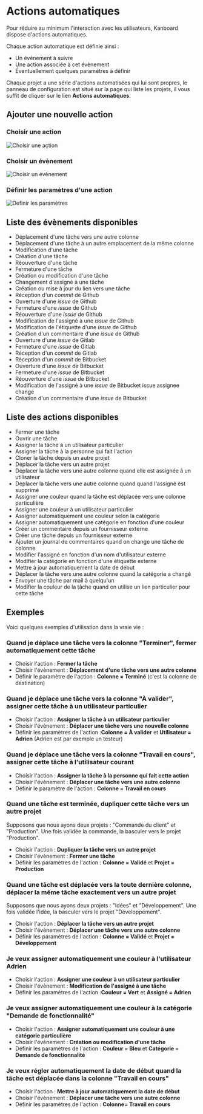 Actions automatiques
=================

Pour réduire au minimum l'interaction avec les utilisateurs, Kanboard dispose d'actions automatiques.

Chaque action automatique est définie ainsi :

- Un événement à suivre
- Une action associée à cet évènement
- Éventuellement quelques paramètres à définir

Chaque projet a une série d'actions automatisées qui lui sont propres, le panneau de configuration est situé sur la page qui liste les projets, il vous suffit de cliquer sur le lien **Actions automatiques**.

Ajouter une nouvelle action
----------------

### Choisir une action

![Choisir une action](http://kanboard.net/screenshots/documentation/project-automatic-action-step1.png)

### Choisir un évènement

![Choisir un évènement](http://kanboard.net/screenshots/documentation/project-automatic-action-step2.png)

### Définir les paramètres d'une action

![Definir les paramètres](http://kanboard.net/screenshots/documentation/project-automatic-action-step3.png)

Liste des évènements disponibles
------------------------

- Déplacement d'une tâche vers une autre colonne
- Déplacement d'une tâche à un autre emplacement de la même colonne
- Modification d'une tâche
- Création d'une tâche
- Réouverture d'une tâche
- Fermeture d'une tâche
- Création ou modification d'une tâche
- Changement d'assigné à une tâche
- Création ou mise à jour du lien vers une tâche
- Réception d'un *commit* de Github
- Ouverture d'une *issue* de Github
- Fermeture d'une *issue* de Github
- Réouverture d'une *issue* de Github
- Modification de l'assigné à une *issue* de Github
- Modification de l'étiquette d'une *issue* de Github
- Création d'un commentaire d'une *issue* de Github
- Ouverture d'une *issue* de Gitlab
- Fermeture d'une *issue* de Gitlab
- Réception d'un *commit* de Gitlab
- Réception d'un *commit* de Bitbucket
- Ouverture d'une *issue* de Bitbucket
- Fermeture d'une *issue* de Bitbucket
- Réouverture d'une *issue* de Bitbucket
- Modification de l'assigné à une *issue* de Bitbucket issue assignee change
- Création d'un commentaire d'une *issue* de Bitbucket

Liste des actions disponibles
-------------------------

- Fermer une tâche
- Ouvrir une tâche
- Assigner la tâche à un utilisateur particulier
- Assigner la tâche à la personne qui fait l'action
- Cloner la tâche depuis un autre projet
- Déplacer la tâche vers un autre projet
- Déplacer la tâche vers une autre colonne quand elle est assignée à un utilisateur
- Déplacer la tâche vers une autre colonne quand quand l'assigné est supprimé
- Assigner une couleur quand la tâche est déplacée vers une colonne particulière
- Assigner une couleur à un utilisateur particulier
- Assigner automatiquement une couleur selon la catégorie
- Assigner automatiquement une catégorie en fonction d'une couleur
- Créer un commentaire depuis un fournisseur externe
- Créer une tâche depuis un fournisseur externe
- Ajouter un journal de commentaires quand on change une tâche de colonne
- Modifier l'assigné en fonction d'un nom d'utilisateur externe
- Modifier la catégorie en fonction d'une étiquette externe
- Mettre à jour automatiquement la date de début
- Déplacer la tâche vers une autre colonne quand la catégorie a changé
- Envoyer une tâche par mail à quelqu'un
- Modifier la couleur de la tâche quand on utilise un lien particulier pour cette tâche

Exemples
--------
Voici quelques exemples d'utilisation dans la vraie vie :

### Quand je déplace une tâche vers la colonne "Terminer", fermer automatiquement cette tâche

- Choisir l'action : **Fermer la tâche**
- Choisir l'évènement : **Déplacement d'une tâche vers une autre colonne**
- Définir le paramètre de l'action : **Colonne = Terminé** (c'est la colonne de destination)

### Quand je déplace une tâche vers la colonne "À valider", assigner cette tâche à un utilisateur particulier

- Choisir l'action : **Assigner la tâche à un utilisateur particulier**
- Choisir l'évènement :  **Déplacer une tâche vers une nouvelle colonne**
- Définir les paramètres de l'action :**Colonne = À valider** et **Utilisateur = Adrien** (Adrien est par exemple un testeur)

### Quand je déplace une tâche vers la colonne "Travail en cours", assigner cette tâche à l'utilisateur courant

- Choisir l'action : **Assigner la tâche à la personne qui fait cette action**
- Choisir l'évènement :  **Déplacer une tâche vers une autre colonne**
- Définir le paramètre de l'action : **Colonne = Travail en cours**

### Quand une tâche est terminée, dupliquer cette tâche vers un autre projet

Supposons que nous ayons deux projets : "Commande du client" et "Production". Une fois validée la commande, la basculer vers le projet "Production".

- Choisir l'action : **Dupliquer la tâche vers un autre projet**
- Choisir l'évènement :  **Fermer une tâche**
- Définir les paramètres de l'action : **Colonne = Validé** et **Projet = Production**

### Quand une tâche est déplacée vers la toute dernière colonne, déplacer la même tâche exactement vers un autre projet 

Supposons que nous ayons deux projets : "Idées" et "Développement". Une fois validée l'idée, la basculer vers le projet "Développement".

- Choisir l'action : **Déplacer la tâche vers un autre projet**
- Choisir l'évènement :  **Déplacer une tâche vers une autre colonne**
- Définir les paramètres de l'action : **Colonne = Validé** et **Projet = Développement**

### Je veux assigner automatiquement une couleur à l'utilisateur Adrien

- Choisir l'action : **Assigner une couleur à un utilisateur particulier**
- Choisir l'évènement :  **Modification de l'assigné à une tâche**
- Définir les paramètres de l'action :**Couleur = Vert** et **Assigné = Adrien**

### Je veux assigner automatiquement une couleur à la catégorie "Demande de fonctionnalité"

- Choisir l'action :  **Assigner automatiquement une couleur à une catégorie particulière**
- Choisir l'évènement :  **Création ou modification d'une tâche**
- Définir les paramètres de l'action : **Couleur = Bleu** et **Catégorie = Demande de fonctionnalité**

### Je veux régler automatiquement la date de début quand la tâche est déplacée dans la colonne "Travail en cours"

- Choisir l'action :  **Mettre à jour automatiquement la date de début**
- Choisir l'évènement :  **Déplacer une tâche vers une autre colonne**
- Définir les paramètres de l'action : **Colonne= Travail en cours**
